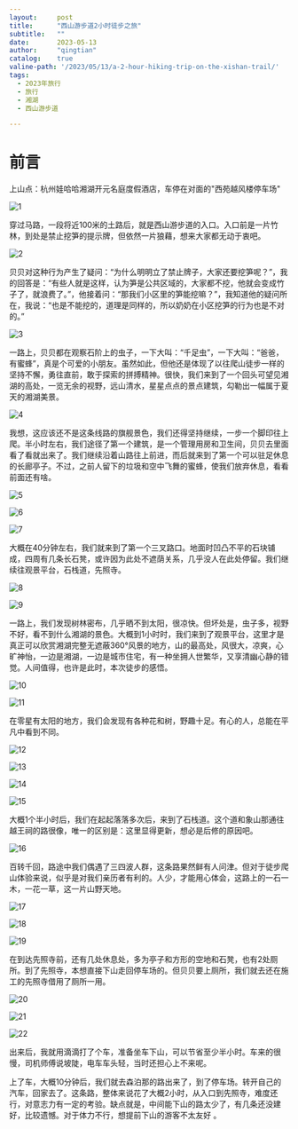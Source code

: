```yaml
---
layout:     post
title:      "西山游步道2小时徒步之旅"
subtitle:   ""
date:       2023-05-13
author:     "qingtian"
catalog:    true
valine-path: '/2023/05/13/a-2-hour-hiking-trip-on-the-xishan-trail/'
tags:
  - 2023年旅行
  - 旅行
  - 湘湖
  - 西山游步道

---
```


# 前言

上山点：杭州娃哈哈湘湖开元名庭度假酒店，车停在对面的"西苑越风楼停车场"

![1](http://img.qingtian16265.com/20230513_1.png)

穿过马路，一段将近100米的土路后，就是西山游步道的入口。入口前是一片竹林，到处是禁止挖笋的提示牌，但依然一片狼藉，想来大家都无动于衷吧。

![2](http://img.qingtian16265.com/20230513_2.png)

贝贝对这种行为产生了疑问：“为什么明明立了禁止牌子，大家还要挖笋呢？”，我的回答是：“有些人就是这样，认为笋是公共区域的，大家都不挖，他就会变成竹子了，就浪费了。”，他接着问：“那我们小区里的笋能挖嘛？”，我知道他的疑问所在，我说：“也是不能挖的，道理是同样的，所以奶奶在小区挖笋的行为也是不对的。”

![3](http://img.qingtian16265.com/20230513_3.png)

一路上，贝贝都在观察石阶上的虫子，一下大叫：“千足虫”，一下大叫：“爸爸，有蜜蜂”，真是个可爱的小朋友。虽然如此，但他还是体现了以往爬山徒步一样的坚持不懈，勇往直前，敢于探索的拼搏精神。很快，我们来到了一个回头可望见湘湖的高处，一览无余的视野，远山清水，星星点点的景点建筑，勾勒出一幅属于夏天的湘湖美景。

![4](http://img.qingtian16265.com/20230513_4.png)

我想，这应该还不是这条线路的旗舰景色，我们还得坚持继续，一步一个脚印往上爬。半小时左右，我们途径了第一个建筑，是一个管理用房和卫生间，贝贝去里面看了看就出来了。我们继续沿着山路往上前进，而后就来到了第一个可以驻足休息的长廊亭子。不过，之前人留下的垃圾和空中飞舞的蜜蜂，使我们放弃休息，看看前面还有啥。

![5](http://img.qingtian16265.com/20230513_5.png)

![6](http://img.qingtian16265.com/20230513_6.png)

![7](http://img.qingtian16265.com/20230513_7.png)

大概在40分钟左右，我们就来到了第一个三叉路口。地面时凹凸不平的石块铺成，四周有几条长石凳，或许因为此处不遮荫关系，几乎没人在此处停留。我们继续往观景平台，石栈道，先照寺。

![8](http://img.qingtian16265.com/20230513_8.png)

![9](http://img.qingtian16265.com/20230513_9.png)

一路上，我们发现树林密布，几乎晒不到太阳，很凉快。但坏处是，虫子多，视野不好，看不到什么湘湖的景色。大概到1小时时，我们来到了观景平台，这里才是真正可以欣赏湘湖完整无遮蔽360°风景的地方，山的最高处，风很大，凉爽，心旷神怡，一边是湘湖，一边是城市住宅，有一种坐拥人世繁华，又享清幽心静的错觉。人间值得，也许是此时，本次徒步的感悟。

![10](http://img.qingtian16265.com/20230513_10.png)

![11](http://img.qingtian16265.com/20230513_11.png)

在零星有太阳的地方，我们会发现有各种花和树，野趣十足。有心的人，总能在平凡中看到不同。

![12](http://img.qingtian16265.com/20230513_12.png)

![13](http://img.qingtian16265.com/20230513_13.png)

![14](http://img.qingtian16265.com/20230513_14.png)

![15](http://img.qingtian16265.com/20230513_15.png)


大概1个半小时后，我们在起起落落多次后，来到了石栈道。这个道和象山那通往越王祠的路很像，唯一的区别是：这里显得更新，想必是后修的原因吧。

![16](http://img.qingtian16265.com/20230513_16.png)

百转千回，路途中我们偶遇了三四波人群，这条路果然鲜有人问津。但对于徒步爬山体验来说，似乎是对我们亲历者有利的。人少，才能用心体会，这路上的一石一木，一花一草，这一片山野天地。

![17](http://img.qingtian16265.com/20230513_17.png)

![18](http://img.qingtian16265.com/20230513_18.png)

![19](http://img.qingtian16265.com/20230513_19.png)

在到达先照寺前，还有几处休息处，多为亭子和方形的空地和石凳，也有2处厕所。到了先照寺，本想直接下山走回停车场的。但贝贝要上厕所，我们就去还在施工的先照寺借用了厕所一用。

![20](http://img.qingtian16265.com/20230513_20.png)

![21](http://img.qingtian16265.com/20230513_21.png)

![22](http://img.qingtian16265.com/20230513_22.png)

出来后，我就用滴滴打了个车，准备坐车下山，可以节省至少半小时。车来的很慢，司机师傅说坡陡，电车车头轻，当时还担心上不来呢。

上了车，大概10分钟后，我们就去森泊那的路出来了，到了停车场。转开自己的汽车，回家去了。这条路，整体来说花了大概2小时，从入口到先照寺，难度还行，对意志力有一定的考验。缺点就是，中间能下山的路太少了，有几条还没建好，比较遗憾。对于体力不行，想提前下山的游客不太友好 。
